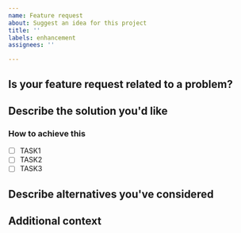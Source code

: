 ```yaml
---
name: Feature request
about: Suggest an idea for this project
title: ''
labels: enhancement
assignees: ''

---
```


<!--
For general questions, please ask on https://github.com/OpenVSLAM-Community/openvslam/discussions
-->

## Is your feature request related to a problem?
<!-- A clear and concise description of what the problem is. Ex. I'm always frustrated when [...] -->

## Describe the solution you'd like
<!-- A clear and concise description of what you want to happen. -->

### How to achieve this
<!-- If you already have an idea of how this new feature could be implemented, describe it here. -->

- [ ] TASK1
- [ ] TASK2
- [ ] TASK3

## Describe alternatives you've considered
<!-- A clear and concise description of any alternative solutions or features you've considered. -->

## Additional context
<!-- Add any other context or screenshots about the feature request here. e.g. references -->

